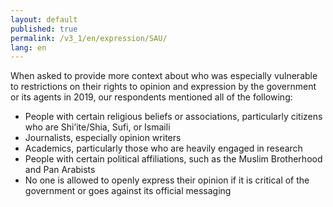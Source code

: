 ```yaml
---
layout: default
published: true
permalink: /v3_1/en/expression/SAU/
lang: en
---
```


When asked to provide more context about who was especially vulnerable to restrictions on their rights to opinion and expression by the government or its agents in 2019, our respondents mentioned all of the following:

-	People with certain religious beliefs or associations, particularly citizens who are Shi’ite/Shia, Sufi, or Ismaili 
-	Journalists, especially opinion writers
-	Academics, particularly those who are heavily engaged in research
-	People with certain political affiliations, such as the Muslim Brotherhood and Pan Arabists
-	No one is allowed to openly express their opinion if it is critical of the government or goes against its official messaging

